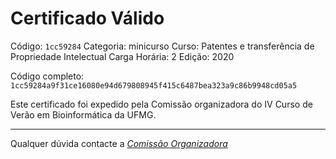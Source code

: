 # Certificado Válido

Código: `1cc59284`
Categoria: minicurso
Curso: Patentes e transferência de Propriedade Intelectual
Carga Horária: 2
Edição: 2020


Código completo: `1cc59284a9f31ce16080e94d679808945f415c6487bea323a9c86b9948cd05a5`


Este certificado foi expedido pela Comissão organizadora do IV Curso de Verão em Bioinformática da UFMG.

----

Qualquer dúvida contacte a [_Comissão Organizadora_](<mailto:cursobioinfoufmg@gmail.com$subject=[Certificados]>)

